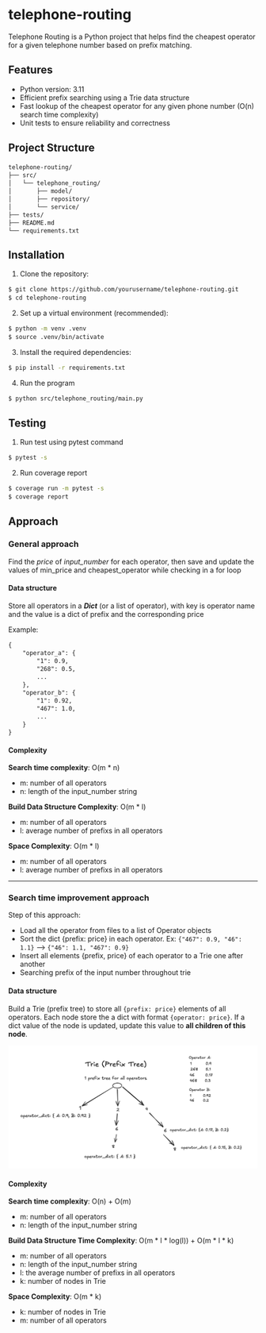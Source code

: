 # telephone-routing
Telephone Routing is a Python project that helps find the cheapest operator for a given telephone number based on prefix matching.

## Features

- Python version: 3.11
- Efficient prefix searching using a Trie data structure
- Fast lookup of the cheapest operator for any given phone number (O(n) search time complexity)
- Unit tests to ensure reliability and correctness

## Project Structure

```
telephone-routing/
├── src/
│   └── telephone_routing/
│       ├── model/
│       ├── repository/
│       └── service/
├── tests/
├── README.md
└── requirements.txt
```

## Installation

1. Clone the repository:

```bash
$ git clone https://github.com/yourusername/telephone-routing.git
$ cd telephone-routing
```

2. Set up a virtual environment (recommended):

```bash
$ python -m venv .venv
$ source .venv/bin/activate
```

3. Install the required dependencies:

```bash
$ pip install -r requirements.txt
```

4. Run the program

```bash
$ python src/telephone_routing/main.py
```

## Testing

1. Run test using pytest command

```bash
$ pytest -s
```

2. Run coverage report

```bash
$ coverage run -m pytest -s
$ coverage report
```

## Approach

### General approach

Find the *price* of *input_number* for each operator, then save and update the values of min_price and cheapest_operator while checking in a for loop

#### Data structure

Store all operators in a ***Dict*** (or a list of operator), with key is operator name and the value is a dict of prefix and the corresponding price

Example:
```
{
    "operator_a": {
        "1": 0.9, 
        "268": 0.5,
        ...
    },
    "operator_b": {
        "1": 0.92, 
        "467": 1.0,
        ...
    }
}
```

#### Complexity

**Search time complexity**: O(m * n)
- m: number of all operators
- n: length of the input_number string

**Build Data Structure Complexity**: O(m * l)
- m: number of all operators
- l: average number of prefixs in all operators

**Space Complexity**: O(m * l)
- m: number of all operators
- l: average number of prefixs in all operators

---

### Search time improvement approach

Step of this approach:
- Load all the operator from files to a list of Operator objects
- Sort the dict {prefix: price} in each operator. Ex: `{"467": 0.9, "46": 1.1}` --> `{"46": 1.1, "467": 0.9}`
- Insert all elements {prefix, price} of each operator to a Trie one after another
- Searching prefix of the input number throughout trie

#### Data structure

Build a Trie (prefix tree) to store all `{prefix: price}` elements of all operators. Each node store the a dict with format `{operator: price}`. If a dict value of the node is updated, update this value to **all children of this node**.

![trie.png](trie.png "Trie data structure after builded")

#### Complexity

**Search time complexity**: O(n) + O(m)
- m: number of all operators
- n: length of the input_number string

**Build Data Structure Time Complexity**: O(m * l * log(l)) + O(m * l * k)
- m: number of all operators
- n: length of the input_number string
- l: the average number of prefixs in all operators
- k: number of nodes in Trie

**Space Complexity**: O(m * k)
- k: number of nodes in Trie
- m: number of all operators